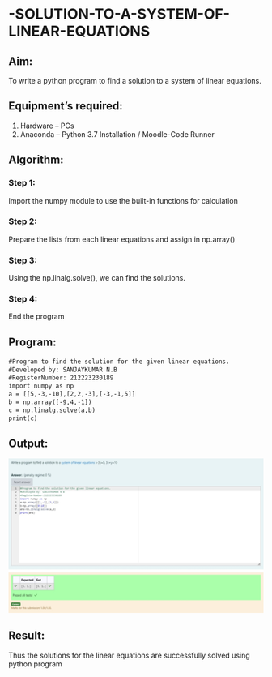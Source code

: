 # -SOLUTION-TO-A-SYSTEM-OF-LINEAR-EQUATIONS
## Aim:
To write a python program to find a solution to a system of linear equations.
## Equipment’s required:
1. 	Hardware – PCs
2. 	Anaconda – Python 3.7 Installation / Moodle-Code Runner
## Algorithm:
### Step 1: 
Import the numpy module to use the built-in functions for calculation
### Step 2: 
Prepare the lists from each linear equations and assign in np.array()
### Step 3: 
Using the np.linalg.solve(), we can find the solutions.
### Step 4: 
End the program
## Program:
```
#Program to find the solution for the given linear equations.
#Developed by: SANJAYKUMAR N.B
#RegisterNumber: 212223230189
import numpy as np
a = [[5,-3,-10],[2,2,-3],[-3,-1,5]]
b = np.array([-9,4,-1])
c = np.linalg.solve(a,b)
print(c)
```
## Output:
![alt text](<Screenshot 2024-04-10 220303.png>)
## Result: 
Thus the solutions for the linear equations are successfully solved using python program

